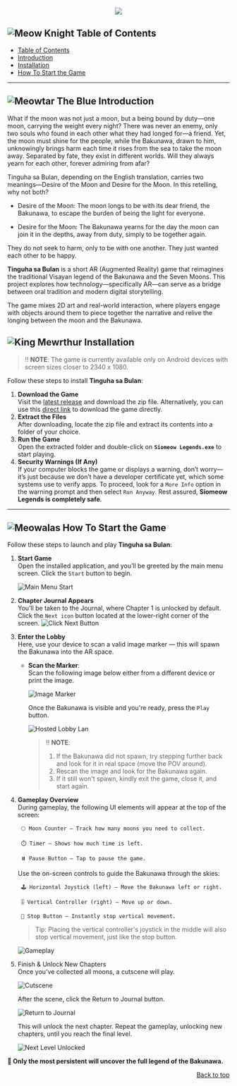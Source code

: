 <a id="readme-top"></a>
<h1 align="center">
  <img src="https://github.com/BeauBeannie/tinguhasabulan/blob/main/readmeResources/spawn13.png" style="vertical-align: left">
</h1>

## ![Meow Knight](Siomeow%20Legends/Assets/GIFs/Meow_Knight_Idle.gif) Table of Contents
- [ Table of Contents](#-table-of-contents)
- [ Introduction](#-introduction)
- [ Installation](#-installation)
- [ How To Start the Game](#-how-to-start-the-game)

---
<!-- ![-----------------------------------------------------](https://raw.githubusercontent.com/andreasbm/readme/master/assets/lines/rainbow.png) -->

## ![Meowtar The Blue](Siomeow%20Legends/Assets/GIFs/Meowtar_The_Blue_Idle.gif) Introduction

What if the moon was not just a moon, but a being bound by duty—one moon, carrying the weight every night? There was never an enemy, only two souls who found in each other what they had longed for—a friend. Yet, the moon must shine for the people, while the Bakunawa, drawn to him, unknowingly brings harm each time it rises from the sea to take the moon away. Separated by fate, they exist in different worlds. Will they always yearn for each other, forever admiring from afar?

Tinguha sa Bulan, depending on the English translation, carries two meanings—Desire of the Moon and Desire for the Moon. In this retelling, why not both?

* Desire of the Moon: The moon longs to be with its dear friend, the Bakunawa, to escape the burden of being the light for everyone.

* Desire for the Moon: The Bakunawa yearns for the day the moon can join it in the depths, away from duty, simply to be together again.

They do not seek to harm, only to be with one another. They just wanted each other to be happy.

**Tinguha sa Bulan** is a short AR (Augmented Reality) game that reimagines the traditional Visayan legend of the Bakunawa and the Seven Moons. This project explores how technology—specifically AR—can serve as a bridge between oral tradition and modern digital storytelling.

The game mixes 2D art and real-world interaction, where players engage with objects around them to piece together the narrative and relive the longing between the moon and the Bakunawa.

<!-- ![-----------------------------------------------------](https://raw.githubusercontent.com/andreasbm/readme/master/assets/lines/rainbow.png) -->

## ![King Mewrthur](Siomeow%20Legends/Assets/GIFs/King_Mewrthur_Idle.gif) Installation

> ‼️ **NOTE**: The game is currently available only on Android devices with screen sizes closer to 2340 x 1080.

Follow these steps to install **Tinguha sa Bulan**:

1. **Download the Game**  
   Visit the [latest release](https://github.com/BeauBeannie/tinguhasabulan) and download the zip file. Alternatively, you can use this [direct link](https://github.com/Mekuuuuu/siomeow-legends/releases/download/v1.0.0/Siomeow-Legends-v1.0.0-alpha.zip) to download the game directly.
2. **Extract the Files**  
   After downloading, locate the zip file and extract its contents into a folder of your choice.
3. **Run the Game**  
   Open the extracted folder and double-click on **`Siomeow Legends.exe`** to start playing.
4. **Security Warnings (If Any)**  
   If your computer blocks the game or displays a warning, don’t worry—it’s just because we don’t have a developer certificate yet, which some systems use to verify apps. To proceed, look for a `More Info` option in the warning prompt and then select `Run Anyway`. Rest assured, **Siomeow Legends is completely safe**.

---
<!-- ![-----------------------------------------------------](https://raw.githubusercontent.com/andreasbm/readme/master/assets/lines/rainbow.png) -->

## ![Meowalas](Siomeow%20Legends/Assets/GIFs/Meowalas_Idle.gif) How To Start the Game

Follow these steps to launch and play **Tinguha sa Bulan**:

1. **Start Game**  
   Open the installed application, and you’ll be greeted by the main menu screen. Click the `Start` button to begin.
   
   ![Main Menu Start](https://github.com/BeauBeannie/tinguhasabulan/blob/main/readmeResources/spawn12.png)

2. **Chapter Journal Appears**  
   You’ll be taken to the Journal, where Chapter 1 is unlocked by default.
   Click the `Next icon` button located at the lower-right corner of the screen.
   ![Click Next Button](https://github.com/BeauBeannie/tinguhasabulan/blob/main/readmeResources/spawn14.png)

3. **Enter the Lobby**  
   Here, use your device to scan a valid image marker — this will spawn the Bakunawa into the AR space.

   - **Scan the Marker**:   
     Scan the following image below either from a different device or print the image. 

      ![Image Marker](https://github.com/BeauBeannie/tinguhasabulan/blob/main/readmeResources/spawn11.png)
  
       Once the Bakunawa is visible and you're ready, press the `Play` button.

       ![Hosted Lobby Lan](https://github.com/BeauBeannie/tinguhasabulan/blob/main/readmeResources/spawn5.jpg)

     > ‼️ **NOTE**:
     > 1. If the Bakunawa did not spawn, try stepping further back and look for it in real space (move the POV around).
     > 2. Rescan the image and look for the Bakunawa again.
     > 3. If it still won't spawn, kindly exit the game, close it, and start again.

4. **Gameplay Overview**  
   During gameplay, the following UI elements will appear at the top of the screen:

        🌕 Moon Counter – Track how many moons you need to collect.
        
        ⏱️ Timer – Shows how much time is left.
        
        ⏸️ Pause Button – Tap to pause the game.
      
   Use the on-screen controls to guide the Bakunawa through the skies:
      
        🕹️ Horizontal Joystick (left) — Move the Bakunawa left or right.
        
        🎚️ Vertical Controller (right) — Move up or down.
        
        🛑 Stop Button — Instantly stop vertical movement.
  
    > Tip: Placing the vertical controller's joystick in the middle will also stop vertical movement, just like the stop button.
  
     ![Gameplay](https://github.com/BeauBeannie/tinguhasabulan/blob/main/readmeResources/spawn.jpg)

5. Finish & Unlock New Chapters  
  Once you’ve collected all moons, a cutscene will play.

    ![Cutscene](https://github.com/BeauBeannie/tinguhasabulan/blob/main/readmeResources/spawn8.jpg)

    After the scene, click the Return to Journal button.
  
    ![Return to Journal](https://github.com/BeauBeannie/tinguhasabulan/blob/main/readmeResources/spawn7.jpg)
    
    This will unlock the next chapter.
    Repeat the gameplay, unlocking new chapters, until you reach the final level.

    ![Next Level Unlocked](https://github.com/BeauBeannie/tinguhasabulan/blob/main/readmeResources/spawn10.png)
  
  **🐉 Only the most persistent will uncover the full legend of the Bakunawa.**

  
<!-- ![-----------------------------------------------------](https://raw.githubusercontent.com/andreasbm/readme/master/assets/lines/rainbow.png) -->

<p align="right"><a href="#readme-top">Back to top</a></p>
